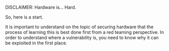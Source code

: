 DISCLAIMER: Hardware is... Hard.

So, here is a start.

It is important to understand on the topic of securing hardware that the process of learning this is best done first from a red teaming perspective. 
In order to understand where a vulnerability is, you need to know why it can be exploited in the first place.
